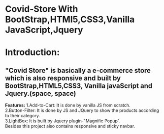 # Covid-Store With BootStrap,HTMl5,CSS3,Vanilla JavaScript,Jquery
# Introduction:
"Covid Store" is basically a e-commerce store which is also responsive and built by BootStrap,HTML5,CSS3, Vanilla javaScript and Jquery.(space, space)
---
**Features:**
1.Add-to-Cart: It is done by vanilla JS from scratch.<br>
2.Button-Filter: It is done by JS and JQuery to show the products according to their category.<br>
3.LightBox: It is built by Jquery plugin-"Magnific Popup".<br>
Besides this project also contains responsive and sticky navbar.<br>
